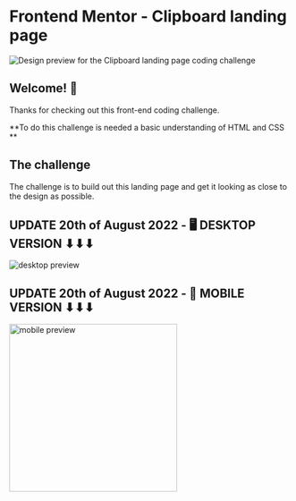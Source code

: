 # Frontend Mentor - Clipboard landing page 

![Design preview for the Clipboard landing page coding challenge](./design/desktop-preview.jpg)

## Welcome! 👋

Thanks for checking out this front-end coding challenge.


**To do this challenge is needed a basic understanding of HTML and CSS **

## The challenge

The challenge is to build out this landing page and get it looking as close to the design as possible. 

## UPDATE 20th of August 2022 - 🖥️ DESKTOP VERSION ⬇⬇⬇
<img src="15-09-2022.png" alt="desktop preview">


## UPDATE 20th of August 2022 - 📱 MOBILE VERSION ⬇⬇⬇
<img src="20-09-2022.png" alt="mobile preview" width=300px;>

